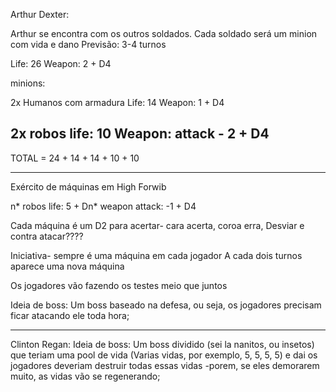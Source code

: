 Arthur Dexter:

Arthur se encontra com os outros soldados. Cada soldado será um minion com vida e dano
Previsão: 3-4 turnos

Life: 26
Weapon: 2 + D4

minions: 

2x Humanos com armadura
Life: 14
Weapon: 1 + D4

2x robos
life: 10
Weapon: attack - 2 + D4
--------
TOTAL = 24 + 14 + 14 + 10 + 10


--------------------------------------------

Exército de máquinas em High Forwib

n* robos
life: 5 + Dn*
weapon attack: -1 + D4



Cada máquina é um D2 para acertar- cara acerta, coroa erra, 
Desviar e contra atacar????

Iniciativa- sempre é uma máquina em cada jogador
A cada dois turnos aparece uma nova máquina

Os jogadores vão fazendo os testes meio que juntos


Ideia de boss: Um boss baseado na defesa, ou seja, os jogadores precisam ficar atacando ele toda hora;

--------------------------------------------
Clinton Regan:
Ideia de boss: Um boss dividido (sei la nanitos, ou insetos) que teriam uma pool de vida (Varias vidas, por exemplo, 5, 5, 5, 5) e dai os jogadores deveriam destruir todas essas vidas -porem, se eles demorarem muito, as vidas vão se regenerando;